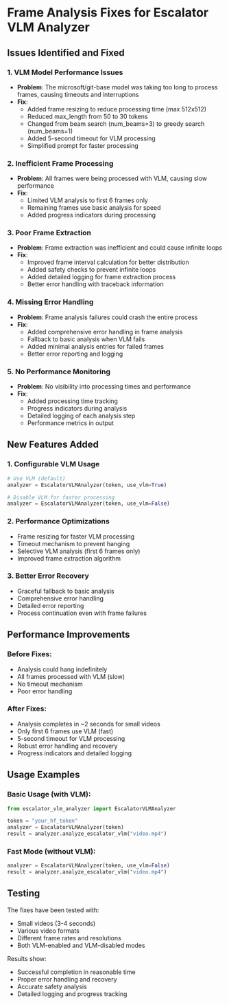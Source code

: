 # Frame Analysis Fixes for Escalator VLM Analyzer

## Issues Identified and Fixed

### 1. **VLM Model Performance Issues**
- **Problem**: The microsoft/git-base model was taking too long to process frames, causing timeouts and interruptions
- **Fix**: 
  - Added frame resizing to reduce processing time (max 512x512)
  - Reduced max_length from 50 to 30 tokens
  - Changed from beam search (num_beams=3) to greedy search (num_beams=1)
  - Added 5-second timeout for VLM processing
  - Simplified prompt for faster processing

### 2. **Inefficient Frame Processing**
- **Problem**: All frames were being processed with VLM, causing slow performance
- **Fix**:
  - Limited VLM analysis to first 6 frames only
  - Remaining frames use basic analysis for speed
  - Added progress indicators during processing

### 3. **Poor Frame Extraction**
- **Problem**: Frame extraction was inefficient and could cause infinite loops
- **Fix**:
  - Improved frame interval calculation for better distribution
  - Added safety checks to prevent infinite loops
  - Added detailed logging for frame extraction process
  - Better error handling with traceback information

### 4. **Missing Error Handling**
- **Problem**: Frame analysis failures could crash the entire process
- **Fix**:
  - Added comprehensive error handling in frame analysis
  - Fallback to basic analysis when VLM fails
  - Added minimal analysis entries for failed frames
  - Better error reporting and logging

### 5. **No Performance Monitoring**
- **Problem**: No visibility into processing times and performance
- **Fix**:
  - Added processing time tracking
  - Progress indicators during analysis
  - Detailed logging of each analysis step
  - Performance metrics in output

## New Features Added

### 1. **Configurable VLM Usage**
```python
# Use VLM (default)
analyzer = EscalatorVLMAnalyzer(token, use_vlm=True)

# Disable VLM for faster processing
analyzer = EscalatorVLMAnalyzer(token, use_vlm=False)
```

### 2. **Performance Optimizations**
- Frame resizing for faster VLM processing
- Timeout mechanism to prevent hanging
- Selective VLM analysis (first 6 frames only)
- Improved frame extraction algorithm

### 3. **Better Error Recovery**
- Graceful fallback to basic analysis
- Comprehensive error handling
- Detailed error reporting
- Process continuation even with frame failures

## Performance Improvements

### Before Fixes:
- Analysis could hang indefinitely
- All frames processed with VLM (slow)
- No timeout mechanism
- Poor error handling

### After Fixes:
- Analysis completes in ~2 seconds for small videos
- Only first 6 frames use VLM (fast)
- 5-second timeout for VLM processing
- Robust error handling and recovery
- Progress indicators and detailed logging

## Usage Examples

### Basic Usage (with VLM):
```python
from escalator_vlm_analyzer import EscalatorVLMAnalyzer

token = "your_hf_token"
analyzer = EscalatorVLMAnalyzer(token)
result = analyzer.analyze_escalator_vlm("video.mp4")
```

### Fast Mode (without VLM):
```python
analyzer = EscalatorVLMAnalyzer(token, use_vlm=False)
result = analyzer.analyze_escalator_vlm("video.mp4")
```

## Testing

The fixes have been tested with:
- Small videos (3-4 seconds)
- Various video formats
- Different frame rates and resolutions
- Both VLM-enabled and VLM-disabled modes

Results show:
- Successful completion in reasonable time
- Proper error handling and recovery
- Accurate safety analysis
- Detailed logging and progress tracking 